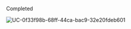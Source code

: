 Completed

![UC-0f33f98b-68ff-44ca-bac9-32e20fdeb601](https://github.com/LiudmylaKosianova/learning-C/assets/108550003/2ba2cb90-7a2b-4d6e-84ad-2ce9f4c23a53)

